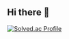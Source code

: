 ## Hi there 👋
[![Solved.ac Profile](http://mazassumnida.wtf/api/generate_badge?boj=qwert5972)](https://solved.ac/qwert5972)
<!--
**bagsangbin/bagsangbin** is a ✨ _special_ ✨ repository because its `README.md` (this file) appears on your GitHub profile.

Here are some ideas to get you started:
[![Solved.ac Profile](http://mazassumnida.wtf/api/generate_badge?boj=ㅍqwert5972)](https://solved.ac/qwert5972)
- 🔭 I’m currently working on ...
- 🌱 I’m currently learning ...
- 👯 I’m looking to collaborate on ...
- 🤔 I’m looking for help with ...
- 💬 Ask me about ...
- 📫 How to reach me: ...
- 😄 Pronouns: ...
- ⚡ Fun fact: ...
-->
